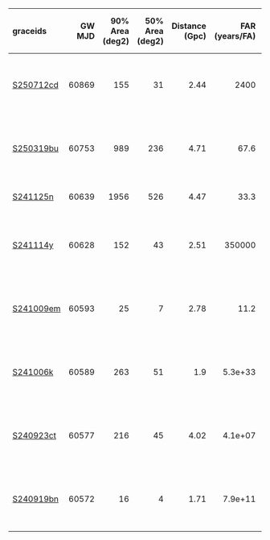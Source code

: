 | graceids                                                          |   GW MJD |   90% Area (deg2) |   50% Area (deg2) |   Distance (Gpc) |   FAR (years/FA) |   Mass (M_sol) | Chirp Mass (left edge)   | gcnids                                                                      | time   | probability   | start                   | cadence                                                                              | comments                       |
|:------------------------------------------------------------------|---------:|------------------:|------------------:|-----------------:|-----------------:|---------------:|:-------------------------|:----------------------------------------------------------------------------|:-------|:--------------|:------------------------|:-------------------------------------------------------------------------------------|:-------------------------------|
| [S250712cd](https://gracedb.ligo.org/superevents/S250712cd/view/) |    60869 |               155 |                31 |             2.44 |       2400       |             88 | 22.0                     | [2025-07-12T14:25:32](https://fritz.science/gcn_events/2025-07-12T14:25:32) |        |               |                         | ['2025.07.19', '2025.07.26', '2025.08.02', '2025.08.09', '2025.08.21', '2025.08.31']                                                                                     |                                |
| [S250319bu](https://gracedb.ligo.org/superevents/S250319bu/view/) |    60753 |               989 |               236 |             4.71 |         67.6     |            162 |                          | [2025-03-19T06:25:36](https://fritz.science/gcn_events/2025-03-19T06:25:36) | 2220   | 0.9           | 2025-03-20T02:53:29.028 | ['2025.03.27', '2025.04.03', '2025.04.10', '2025.04.17', '2025.04.29', '2025.05.09'] |                                |
| [S241125n](https://gracedb.ligo.org/superevents/S241125n/view/)   |    60639 |              1956 |               526 |             4.47 |         33.3     |            151 |                          | [2024-11-25T01:01:17](https://fritz.science/gcn_events/2024-11-25T01:01:17) | 900    | 0.5           |                         |                                                                                      | Swift/Bat coincident detection |
| [S241114y](https://gracedb.ligo.org/superevents/S241114y/view/)   |    60628 |               152 |                43 |             2.51 |     350000       |             92 |                          | [2024-11-14T02:47:12](https://fritz.science/gcn_events/2024-11-14T02:47:12) | 1140   | 0.86          | 2024-11-15T01:42:44.719 | ['2024.11.22', '2024.11.29', '2024.12.06', '2024.12.13', '2024.12.25', '2025.01.04'] |                                |
| [S241009em](https://gracedb.ligo.org/superevents/S241009em/view/) |    60593 |                25 |                 7 |             2.78 |         11.2     |             93 |                          | [2024-10-09T22:04:56](https://fritz.science/gcn_events/2024-10-09T22:04:56) | 120    | 0.76          | 2024-10-12T09:00:53.912 | ['2024.10.19', '2024.10.26', '2024.11.02', '2024.11.09', '2024.11.21', '2024.12.01'] |                                |
| [S241006k](https://gracedb.ligo.org/superevents/S241006k/view/)   |    60589 |               263 |                51 |             1.9  |          5.3e+33 |             80 |                          | [2024-10-06T01:53:34](https://fritz.science/gcn_events/2024-10-06T01:53:34) | 1260   | 0.91          | 2024-10-06T02:20:20.960 | ['2024.10.13', '2024.10.20', '2024.10.27', '2024.11.03', '2024.11.15', '2024.11.25'] |                                |
| [S240923ct](https://gracedb.ligo.org/superevents/S240923ct/view/) |    60577 |               216 |                45 |             4.02 |          4.1e+07 |            140 |                          | [2024-09-23T20:40:06](https://fritz.science/gcn_events/2024-09-23T20:40:06) | 720    | 0.73          | 2024-09-24T02:36:34.228 | ['2024.10.01', '2024.10.08', '2024.10.15', '2024.10.22', '2024.11.03', '2024.11.13'] |                                |
| [S240919bn](https://gracedb.ligo.org/superevents/S240919bn/view/) |    60572 |                16 |                 4 |             1.71 |          7.9e+11 |             61 |                          | [2024-09-19T06:15:59](https://fritz.science/gcn_events/2024-09-19T06:15:59) | 180    | 0.9           | 2024-09-19T06:21:30.794 | ['2024.09.26', '2024.10.03', '2024.10.10', '2024.10.17', '2024.10.29', '2024.11.08'] |                                |